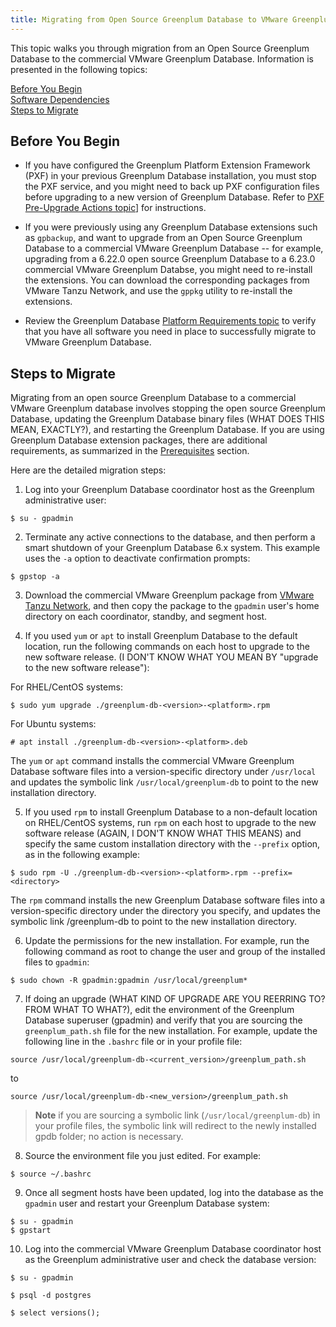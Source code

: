 ```yaml
---
title: Migrating from Open Source Greenplum Database to VMware Greenplum Database
---
```


This topic walks you through migration from an Open Source Greenplum Database to the commercial VMware Greenplum Database. Information is presented in the following topics:

[Before You Begin](#before-you-begin)<br>
[Software Dependencies](#software-dependencies)<br>
[Steps to Migrate](#steps-to-migrate)<br>

## <a id="before-you-begin"></a> Before You Begin

- If you have configured the Greenplum Platform Extension Framework (PXF) in your previous Greenplum Database installation, you must stop the PXF service, and you might need to back up PXF configuration files before upgrading to a new version of Greenplum Database. Refer to [PXF Pre-Upgrade Actions topic](../pxf/upgrade_pxf_6x.html#pxfpre)] for instructions. 

- If you were previously using any Greenplum Database extensions such as `gpbackup`, and want to upgrade from an Open Source Greenplum Database to a commercial VMware Greenplum Database -- for example, upgrading from a 6.22.0 open source Greenplum Database to a 6.23.0 commercial VMware Greenplum Databse, you might need to re-install the extensions. You can download the corresponding packages from VMware Tanzu Network, and use the `gppkg` utility to re-install the extensions. 

- Review the Greenplum Database [Platform Requirements topic](platform-requirements-overview.html) to verify that you have all software you need in place to successfully migrate to VMware Greenplum Database.

<!--
## <a id="dependencies"></a>Software Dependencies


| RHEL/CentOS 6/7/8 Packages | Ubuntu 18.04 Packages |
|---------------|-----------------|
| apr | libapr1 |
| apr-util | libaprutil1 |
| bash | bash |
| bzip2 | bzip2 |
| curl | krb5-multidev |
| krb5 | libcurl3-gnutls |
| libcurl | libcurl4 |
| libevent | libevent-2.1-6 |
| libxml2 | libxml2 |
| libyaml | libyaml-0-2 |
| zlib | zlib1g |
| openldap | libldap-2.4-2 |
| openssh-client | openssh-client |
| openssl |	openssl |
| openssl-libs (RHEL7/Centos7) | iproute2 | 
| perl | perl |
| readline | readline |
| rsync	| less |
| R | net-tools |
| sed (used by `gpinitsystem`) | sed |
| tar |	tar |
| zip | zip |

-->

## <a id="Steps"></a>Steps to Migrate

Migrating from an open source Greenplum Database to a commercial VMware Greenplum database involves stopping the open source Greenplum Database, updating the Greenplum Database binary files (WHAT DOES THIS MEAN, EXACTLY?), and restarting the Greenplum Database. If you are using Greenplum Database extension packages, there are additional requirements, as summarized in the [Prerequisites](#prerequisites) section.

Here are the detailed migration steps:

1. Log into your Greenplum Database coordinator host as the Greenplum administrative user:

```
$ su - gpadmin
```

2. Terminate any active connections to the database, and then perform a smart shutdown of your Greenplum Database 6.x system. This example uses the `-a` option to deactivate confirmation prompts:

```
$ gpstop -a
```

3. Download the commercial VMware Greenplum package from [VMware Tanzu Network](https://network.pivotal.io/), and then copy the package to the `gpadmin` user's home directory on each coordinator, standby, and segment host.

4. If you used `yum` or `apt` to install Greenplum Database to the default location, run the following commands on each host to upgrade to the new software release. (I DON'T KNOW WHAT YOU MEAN BY "upgrade to the new software release"):

For RHEL/CentOS systems:

```
$ sudo yum upgrade ./greenplum-db-<version>-<platform>.rpm
```

For Ubuntu systems:

```
# apt install ./greenplum-db-<version>-<platform>.deb
```

The `yum` or `apt` command installs the commercial VMware Greenplum Database software files into a version-specific directory under `/usr/local` and updates the symbolic link `/usr/local/greenplum-db` to point to the new installation directory.

5. If you used `rpm` to install Greenplum Database to a non-default location on RHEL/CentOS systems, run `rpm` on each host to upgrade to the new software release (AGAIN, I DON'T KNOW WHAT THIS MEANS) and specify the same custom installation directory with the `--prefix` option, as in the following example:

```
$ sudo rpm -U ./greenplum-db-<version>-<platform>.rpm --prefix=<directory>
```

The `rpm` command installs the new Greenplum Database software files into a version-specific directory under the directory you specify, and updates the symbolic link <directory>/greenplum-db to point to the new installation directory.

6. Update the permissions for the new installation. For example, run the following command as root to change the user and group of the installed files to `gpadmin`:

```
$ sudo chown -R gpadmin:gpadmin /usr/local/greenplum*
```

7. If doing an upgrade (WHAT KIND OF UPGRADE ARE YOU REERRING TO? FROM WHAT TO WHAT?), edit the environment of the Greenplum Database superuser (gpadmin) and verify that you are sourcing the `greenplum_path.sh` file for the new installation. For example, update the following line in the `.bashrc` file or in  your profile file:

`source /usr/local/greenplum-db-<current_version>/greenplum_path.sh`

to

`source /usr/local/greenplum-db-<new_version>/greenplum_path.sh`
	
>**Note**
>if you are sourcing a symbolic link (`/usr/local/greenplum-db`) in your profile files, the symbolic link will redirect to the newly installed gpdb folder; no action is necessary.

8. Source the environment file you just edited. For example:

```
$ source ~/.bashrc
```

9. Once all segment hosts have been updated, log into the database as the `gpadmin` user and restart your Greenplum Database system:

```
$ su - gpadmin
$ gpstart
```

10. Log into the commercial VMware Greenplum Database coordinator host as the Greenplum administrative user and check the database version: 

```
$ su - gpadmin

$ psql -d postgres

$ select versions(); 
```

